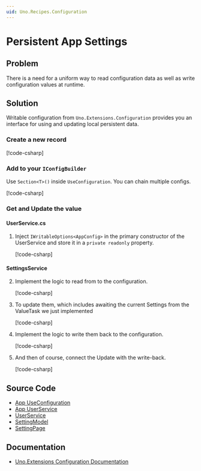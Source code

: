```yaml
---
uid: Uno.Recipes.Configuration
---
```


# Persistent App Settings

## Problem

There is a need for a uniform way to read configuration data as well as write configuration values at runtime.

## Solution

Writable configuration from `Uno.Extensions.Configuration` provides you an interface for using and updating local persistent data.

### Create a new record

[!code-csharp[](../../Chefs/Business/Models/AppConfig.cs#L5-L11)]

### Add to your `IConfigBuilder`

Use `Section<T>()` inside `UseConfiguration`. You can chain multiple configs.

[!code-csharp[](../../Chefs/App.xaml.host.cs#L48-L54)]

### Get and Update the value

#### UserService.cs

1. Inject `IWritableOptions<AppConfig>` in the primary constructor of the UserService and store it in a `private readonly` property.

    [!code-csharp[](../../Chefs/Services/Users/UserService.cs#L7-L12)]

#### SettingsService
<!-- markdownlint-disable MD029 -->
2. Implement the logic to read from to the configuration.

    [!code-csharp[](../../Chefs/Services/Settings/SettingsService.cs#L5-L6)]

3. To update them, which includes awaiting the current Settings from the ValueTask we just implemented

    [!code-csharp[](../../Chefs/Services/Settings/SettingsService.cs#L13-L23)]

4. Implement the logic to write them back to the configuration.

    [!code-csharp[](../../Chefs/Services/Settings/SettingsService.cs#L8-L11)]

5. And then of course, connect the Update with the write-back.

    [!code-csharp[](../../Chefs/Services/Settings/SettingsService.cs#L13-L27?highlight=25)]

## Source Code

- [App UseConfiguration](https://github.com/unoplatform/uno.chefs/blob/04a93886dd0b530386997179b80453a59e832fbe/Chefs/App.xaml.host.cs#L65-L71)
- [App UserService](https://github.com/unoplatform/uno.chefs/blob/04a93886dd0b530386997179b80453a59e832fbe/Chefs/App.xaml.cs#L68)
- [UserService](https://github.com/unoplatform/uno.chefs/blob/139edc9eab65b322e219efb7572583551c40ad32/Chefs/Services/Users/UserService.cs)
- [SettingModel](https://github.com/unoplatform/uno.chefs/blob/139edc9eab65b322e219efb7572583551c40ad32/Chefs/Presentation/SettingsModel.cs#L22-L34)
- [SettingPage](https://github.com/unoplatform/uno.chefs/blob/139edc9eab65b322e219efb7572583551c40ad32/Chefs/Views/SettingsPage.xaml#L120)

## Documentation

- [Uno.Extensions Configuration Documentation](xref:Uno.Extensions.Configuration.Overview)